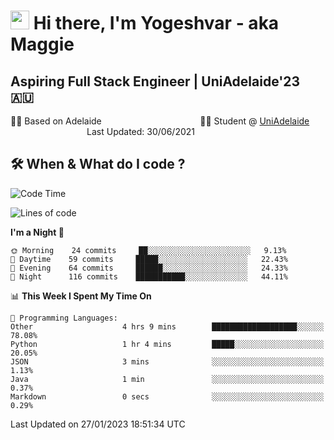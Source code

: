 <h1><img src="https://emojis.slackmojis.com/emojis/images/1531849430/4246/blob-sunglasses.gif?1531849430" width="30"/> Hi there, I'm Yogeshvar - aka Maggie</h1>

## Aspiring Full Stack Engineer | UniAdelaide'23 🇦🇺  
🏂🏻  Based on Adelaide &nbsp;&nbsp;&nbsp;&nbsp;&nbsp;&nbsp;&nbsp;&nbsp;&nbsp;&nbsp;&nbsp;&nbsp;&nbsp;&nbsp;&nbsp;&nbsp;&nbsp;&nbsp;&nbsp;&nbsp;&nbsp;&nbsp;&nbsp;&nbsp;&nbsp;&nbsp;&nbsp;&nbsp;&nbsp;&nbsp;&nbsp;&nbsp;&nbsp;&nbsp;&nbsp;&nbsp;&nbsp;&nbsp;&nbsp;👨‍💻 Student @ [UniAdelaide](https://www.adelaide.edu.au)   &nbsp;&nbsp;&nbsp;&nbsp;&nbsp;&nbsp;&nbsp;&nbsp;&nbsp;&nbsp;&nbsp;&nbsp;&nbsp;&nbsp;&nbsp;&nbsp;&nbsp;&nbsp;&nbsp;&nbsp;&nbsp;&nbsp;&nbsp;&nbsp;&nbsp;&nbsp;&nbsp;&nbsp;&nbsp;&nbsp;&nbsp;Last Updated: 30/06/2021

## 🛠 When & What do I code ?  

<!--START_SECTION:waka-->
![Code Time](http://img.shields.io/badge/Code%20Time-1%2C912%20hrs%2059%20mins-blue)

![Lines of code](https://img.shields.io/badge/From%20Hello%20World%20I%27ve%20Written-2%20Million%20lines%20of%20code-blue)

**I'm a Night 🦉** 

```text
🌞 Morning    24 commits     ██░░░░░░░░░░░░░░░░░░░░░░░   9.13% 
🌆 Daytime    59 commits     █████░░░░░░░░░░░░░░░░░░░░   22.43% 
🌃 Evening    64 commits     ██████░░░░░░░░░░░░░░░░░░░   24.33% 
🌙 Night      116 commits    ███████████░░░░░░░░░░░░░░   44.11%

```


📊 **This Week I Spent My Time On** 

```text
💬 Programming Languages: 
Other                    4 hrs 9 mins        ███████████████████░░░░░░   78.08% 
Python                   1 hr 4 mins         █████░░░░░░░░░░░░░░░░░░░░   20.05% 
JSON                     3 mins              ░░░░░░░░░░░░░░░░░░░░░░░░░   1.13% 
Java                     1 min               ░░░░░░░░░░░░░░░░░░░░░░░░░   0.37% 
Markdown                 0 secs              ░░░░░░░░░░░░░░░░░░░░░░░░░   0.29%

```


 Last Updated on 27/01/2023 18:51:34 UTC
<!--END_SECTION:waka-->
